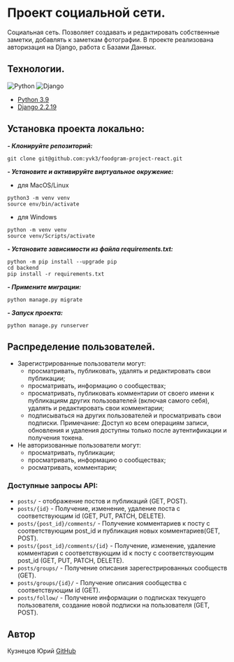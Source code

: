 # Проект социальной сети.
Социальная сеть. Позволяет создавать и редактировать собственные заметки, добавлять к заметкам фотографии. 
В проекте реализована авторизация на Django, работа с Базами Данных.

## Технологии.
![Python](https://img.shields.io/badge/python-3670A0?style=for-the-badge&logo=python&logoColor=ffdd54) ![Django](https://img.shields.io/badge/django-%23092E20.svg?style=for-the-badge&logo=django&logoColor=white)
- [Python 3.9](https://www.python.org/downloads/)
- [Django 2.2.19](https://www.djangoproject.com/download/)

## Установка проекта локально:
***- Клонируйте репозиторий:***
```
git clone git@github.com:yvk3/foodgram-project-react.git
```

***- Установите и активируйте виртуальное окружение:***
- для MacOS/Linux
```
python3 -m venv venv
source env/bin/activate
```
- для Windows
```
python -m venv venv
source venv/Scripts/activate
```

***- Установите зависимости из файла requirements.txt:***
```
python -m pip install --upgrade pip
cd backend
pip install -r requirements.txt
```
***- Примените миграции:***
```
python manage.py migrate
```
***- Запуск проекта:***
```
python manage.py runserver
```

## Распределение пользователей.
- Зарегистрированные пользователи могут:
    - просматривать, публиковать, удалять и редактировать свои публикации;
    - просматривать, информацию о сообществах;
    - просматривать, публиковать комментарии от своего имени к публикациям других пользователей (включая самого себя), удалять и редактировать свои комментарии;
    - подписываться на других пользователей и просматривать свои подписки. Примечание: Доступ ко всем операциям записи, обновления и удаления доступны только после аутентификации и получения токена.
- Не авторизованные пользователи могут:
    - просматривать, публикации;
    - просматривать, информацию о сообществах;
    - росматривать, комментарии;

### Доступные запросы API:
- ```posts/``` - отображение постов и публикаций (GET, POST).
- ```posts/{id}``` - Получение, изменение, удаление поста с соответствующим id (GET, PUT, PATCH, DELETE).
- ```posts/{post_id}/comments/``` - Получение комментариев к посту с соответствующим post_id и публикация новых комментариев(GET, POST).
- ```posts/{post_id}/comments/{id}``` - Получение, изменение, удаление комментария с соответствующим id к посту с соответствующим post_id (GET, PUT, PATCH, DELETE).
- ```posts/groups/``` - Получение описания зарегестрированных сообществ (GET).
- ```posts/groups/{id}/``` - Получение описания сообщества с соответствующим id (GET).
- ```posts/follow/``` - Получение информации о подписках текущего пользователя, создание новой подписки на пользователя (GET, POST).

## Автор
Кузнецов Юрий [GitHub](https://github.com/yvk3)